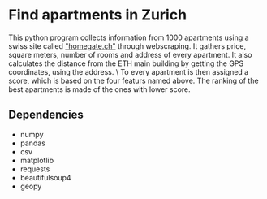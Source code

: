 # Find apartments in Zurich
This python program collects information from 1000 apartments using a swiss site called ["homegate.ch"](homegate.ch/) through webscraping. It gathers price, square meters, number of rooms and address of every apartment. It also calculates the distance from the ETH main building by getting the GPS coordinates, using the address. \\
To every apartment is then assigned a score, which is based on the four featurs named above. The ranking of the best apartments is made of the ones with lower score.

## Dependencies
- numpy
- pandas
- csv
- matplotlib
- requests
- beautifulsoup4
- geopy

